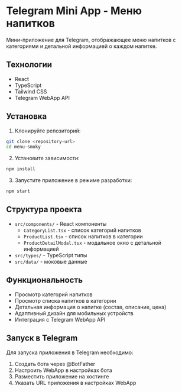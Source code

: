 # Telegram Mini App - Меню напитков

Мини-приложение для Telegram, отображающее меню напитков с категориями и детальной информацией о каждом напитке.

## Технологии

- React
- TypeScript
- Tailwind CSS
- Telegram WebApp API

## Установка

1. Клонируйте репозиторий:
```bash
git clone <repository-url>
cd menu-smoky
```

2. Установите зависимости:
```bash
npm install
```

3. Запустите приложение в режиме разработки:
```bash
npm start
```

## Структура проекта

- `src/components/` - React компоненты
  - `CategoryList.tsx` - список категорий напитков
  - `ProductList.tsx` - список напитков в категории
  - `ProductDetailModal.tsx` - модальное окно с детальной информацией
- `src/types/` - TypeScript типы
- `src/data/` - моковые данные

## Функциональность

- Просмотр категорий напитков
- Просмотр списка напитков в категории
- Детальная информация о напитке (состав, описание, цена)
- Адаптивный дизайн для мобильных устройств
- Интеграция с Telegram WebApp API

## Запуск в Telegram

Для запуска приложения в Telegram необходимо:

1. Создать бота через @BotFather
2. Настроить WebApp в настройках бота
3. Разместить приложение на хостинге
4. Указать URL приложения в настройках WebApp 